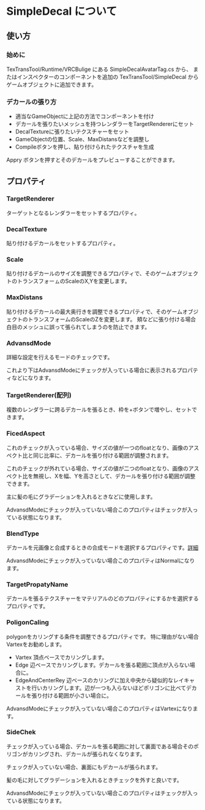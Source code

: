 # SimpleDecal について

## 使い方

### 始めに

TexTransTool/Runtime/VRCBulige にある SimpleDecalAvatarTag.cs から、
またはインスペクターのコンポーネントを追加の TexTransTool/SimpleDecal から
ゲームオブジェクトに追加できます。

### デカールの張り方

 - 適当なGameObjectに上記の方法でコンポーネントを付け
 - デカールを張りたいメッシュを持つレンダラーをTargetRendererにセット
 - DecalTextureに張りたいテクスチャーをセット
 - GameObjectの位置、Scale、MaxDistansなどを調整し
 - Compileボタンを押し、貼り付けられたテクスチャを生成

Appry ボタンを押すとそのデカールをプレビューすることができます。

## プロパティ

### TargetRenderer

ターゲットとなるレンダラーをセットするプロパティ。

### DecalTexture

貼り付けるデカールをセットするプロパティ。

### Scale

貼り付けるデカールのサイズを調整できるプロパティで、そのゲームオブジェクトのトランスフォーㇺのScaleのX,Yを変更します。

### MaxDistans

貼り付けるデカールの最大奥行きを調整できるプロパティで、そのゲームオブジェクトのトランスフォームのScaleのZを変更します。
頬などに張り付ける場合白目のメッシュに誤って張られてしまうのを防止できます。

### AdvansdMode

詳細な設定を行えるモードのチェックです。

これより下はAdvansdModeにチェックが入っている場合に表示されるプロパティなどになります。

### TargetRenderer(配列)

複数のレンダラーに跨るデカールを張るとき、枠を+ボタンで増やし、セットできます。

### FicedAspect

これのチェックが入っている場合、サイズの値が一つのfloatとなり、画像のアスペクト比と同じ比率に、デカールを張り付ける範囲が調整されます。

これのチェックが外れている場合、サイズの値が二つのfloatとなり、画像のアスペクト比を無視し、Xを幅、Yを高さとして、デカールを張り付ける範囲が調整できます。

主に髪の毛にグラデーションを入れるときなどに使用します。

AdvansdModeにチェックが入っていない場合このプロパティはチェックが入っている状態になります。

### BlendType

デカールを元画像と合成するときの合成モードを選択するプロパティです。[詳細](BlendType.md)

AdvansdModeにチェックが入っていない場合このプロパティはNormalになります。

### TargetPropatyName

デカールを張るテクスチャーをマテリアルのどのプロパティにするかを選択するプロパティです。

### PoligonCaling

polygonをカリングする条件を調整できるプロパティです。
特に理由がない場合Vartexをお勧めします。

 - Vartex 頂点ベースでカリングします。
 - Edge 辺ベースでカリングします。デカールを張る範囲に頂点が入らない場合に。
 - EdgeAndCenterRey 辺ベースのカリングに加え中央から疑似的なレイキャストを行いカリングします。辺が一つも入らないほどポリゴンに比べてデカールを張り付ける範囲が小さい場合に。

AdvansdModeにチェックが入っていない場合このプロパティはVartexになります。

### SideChek
チェックが入っている場合、デカールを張る範囲に対して裏面である場合そのポリゴンがカリングされ、デカールが張られなくなります。

チェックが入っていない場合、裏面にもデカールが張られます。

髪の毛に対してグラデーションを入れるときチェックを外すと良いです。

AdvansdModeにチェックが入っていない場合このプロパティはチェックが入っている状態になります。
